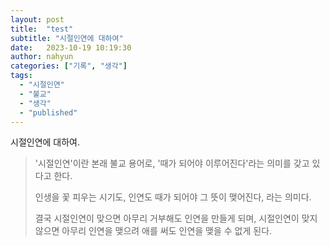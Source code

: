 ```yaml
---
layout: post
title:  "test"
subtitle: "시절인연에 대하여"
date:   2023-10-19 10:19:30
author: nahyun
categories: ["기록", "생각"]
tags:
  - "시절인연"
  - "불교"
  - "생각"
  - "published"
---
```




시절인연에 대하여.

> '시절인연'이란 본래 불교 용어로, '때가 되어야 이루어진다'라는 의미를 갖고 있다고 한다.
>
> 인생을 꽃 피우는 시기도, 인연도 때가 되어야 그 뜻이 맺어진다, 라는 의미다.
>
> 결국 시절인연이 맞으면 아무리 거부해도 인연을 만들게 되며, 시절인연이 맞지 않으면 아무리 인연을 맺으려 애를 써도 인연을 맺을 수 없게 된다. 

